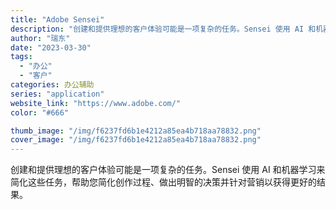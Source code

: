 ```yaml
---
title: "Adobe Sensei"
description: "创建和提供理想的客户体验可能是一项复杂的任务。Sensei 使用 AI 和机器学习来简化这些任务，帮助您简化创作过程、做"
author: "瑞东"
date: "2023-03-30"
tags:
  - "办公"
  - "客户"
categories: 办公辅助
series: "application"
website_link: "https://www.adobe.com/"
color: "#666"

thumb_image: "/img/f6237fd6b1e4212a85ea4b718aa78832.png"
cover_image: "/img/f6237fd6b1e4212a85ea4b718aa78832.png"
---
```


创建和提供理想的客户体验可能是一项复杂的任务。Sensei 使用 AI 和机器学习来简化这些任务，帮助您简化创作过程、做出明智的决策并针对营销以获得更好的结果。